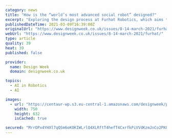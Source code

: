 ```yaml
---
category: news
title: "How is the “world’s most advanced social robot” designed?"
excerpt: "Exploring the design process at Furhat Robotics, which aims to create human-like interactions between robots with the help of a full-time magician."
publishedDateTime: 2021-03-09T16:39:00Z
originalUrl: "https://www.designweek.co.uk/issues/8-14-march-2021/furhat/"
webUrl: "https://www.designweek.co.uk/issues/8-14-march-2021/furhat/"
type: article
quality: 39
heat: 39
published: false

provider:
  name: Design Week
  domain: designweek.co.uk

topics:
  - AI in Robotics
  - AI

images:
  - url: "https://centaur-wp.s3.eu-central-1.amazonaws.com/designweek/prod/content/uploads/2021/03/09160042/Screenshot-2021-03-09-at-15.52.jpg"
    width: 750
    height: 632
    isCached: true

secured: "MrrOPx4YHXl7qQSm6oKOKIWLrlQ4XLRftT4hefT4CxrfkPiVVdKzmJnCo2PKOXZ6dFw6g47kb21aZsnbWn8UnrPKRkpvWsAPvByp16NZ/XEu0S+cPhbYpeWUyUcf1Q+mES99n3kiDnXzuxqAynE0U0DHRHgorD7urO/G5GZT11KIYG5AZv/E9Z9sQa7qbVsBdnBR7jiKh1I3dL7dAGXG0x2EvKN2thxKSs0zQE6AAvprwYj40kgxQP7Kc73h4NzywFOlbzCb72BtAhYG3xVLy8i9dm/JOQyNe5gB/tW6+GiggTPMLCt02x8Sd9NGwj99Pa5DwAV+NwvFU83PdGzlpqWlF0iGVNUBhGFTwTCChJ8=;ld/wsdyBwDihkqSzml3Nkg=="
---
```


